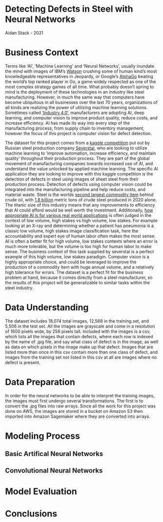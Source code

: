 #  Detecting Defects in Steel with Neural Networks 
Aidan Stack - 2021

# Business Context

Terms like ‘AI’, ‘Machine Learning’ and ‘Neural Networks’, usually inundate the mind with images of IBM’s [Watson](https://www.ibm.com/watson) crushing some of human kind’s most knowledgeable representatives in Jeopardy, or Google’s [AlphaGo](https://deepmind.com/research/case-studies/alphago-the-story-so-far) beating the world’s top ranked player in Go, a game widely respected as one of the most complex strategy games of all time. What probably doesn’t spring to mind is the deployment of these technologies in an industry like steel manufacturing. However, in much the same way that computers have become ubiquitous in all businesses over the last 70 years, organizations of all kinds are realizing the power of utilizing machine learning solutions. Sometimes called [‘Industry 4.0’](https://www.n-ix.com/computer-vision-manufacturing/), manufacturers are adopting AI, deep learning, and computer vision to improve product quality, reduce costs, and increase efficiency. AI has made its way into every step of the manufacturing process, from supply chain to inventory management, however the focus of this project is computer vision for defect detection.

The dataset for this project comes from a [kaggle competition](https://www.kaggle.com/c/severstal-steel-defect-detection) put out by Russian steel production company [Severstal](https://www.severstal.com/eng/about/), who are looking to utilize machine learning to ‘improve automation, increase efficiency, and maintain quality’ throughout their production process. They are part of the global movement of manufacturing companies towards increased use of AI, and understand the value unlocked by applied machine learning. The specific AI application they are looking to improve with this kaggle competition is the detection of defects in steel using images of sheet steel from their production process. Detection of defects using computer vision could be integrated into the manufacturing pipeline and help reduce costs, and material waste. Steel is the worlds [second largest commodity item](https://secure.fia.org/files/css/magazineArticles/article-1410.pdf) behind crude oil, with [1.8 billion](https://www.weforum.org/agenda/2021/06/global-steel-production/#:~:text=Consumption%20and%20Production-,Steel%20is%20the%20foundation%20of%20our%20buildings%2C%20vehicles%2C%20and%20industries,scaling%20down%20their%20domestic%20production.) metric tons of crude steel produced in 2020 alone. The titanic size of this industry means that any improvements to efficiency that AI could afford would be well worth the investment. Additionally, [how appropriate AI is for various real world applications](https://www.ml.cmu.edu/research/joint_phd_dissertations/dissertation_dearteaga.pdf) is often judged in the context of low volume, high stakes vs high volume, low stakes. For example looking at an X-ray and determining whether a patient has pneumonia is a classic low volume, high stakes image classification task, here the accountability and expert eye of human labor often makes the most sense. AI is often a better fit for high volume, low stakes contexts where an error is much more tolerable, but the volume is too high for human labor to make sense. The business context of this task supplied by severstal is a perfect example of this high volume, low stakes paradigm. Computer vision is a highly appropriate choice, and could be leveraged to improve the production of a commodity item with huge annual volume, and a relatively high tolerance for errors. The dataset is a perfect fit for the business problem at hand, because it comes directly from a steel manufacturer, so the results of this project will be generalizable to similar tasks within the steel industry. 

# Data Understanding 

The dataset includes 18,074 total images, 12,568 in the training set, and 5,506 in the test set. All the images are grayscale and come in a resolution of 1600 pixels wide, by 256 pixels tall. Included with the images is a csv, which lists all the images that contain defects, where each row is indexed by the name of .jpg file, and say what class of defect is in the image, as well as data on which pixels in the image make up that defect. Images that are listed more than once in this csv contain more than one class of defect, and images from the training set not listed in this csv at all are images where no defect is present.

# Data Preparation 

In order for the neural networks to be able to interpret the training images, the images must first undergo several transformations. The first is to convert the .jpg files into raw arrays. Since all the work for this project was done on AWS, the images are stored in a bucket on Amazon S3 then imported into Amazon Sagemaker where they are converted into arrays.

# Modeling Process

  ## Basic Artifical Neural Networks

  ## Convolutional Neural Networks 

# Model Evaluation 

# Conclusions
